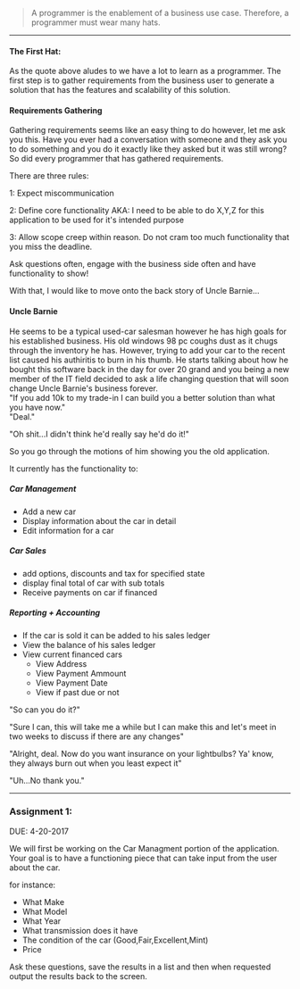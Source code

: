 > A programmer is the enablement of a business use case.  Therefore, a programmer must wear many hats.

---

#### The First Hat:

As the quote above aludes to we have a lot to learn as a programmer.  The first step is to gather requirements from the business user to generate a solution that has the features and scalability of this solution.

#### Requirements Gathering
  Gathering requirements seems like an easy thing to do however, let me ask you this.  Have you ever had a conversation with someone and they ask you to do something and you do it exactly like they asked but it was still wrong? So did every programmer that has gathered requirements.  
  
  There are three rules:
  
  1: Expect miscommunication
  
  2: Define core functionality AKA: I need to be able to do X,Y,Z for this application to be used for it's intended purpose
  
  3: Allow scope creep within reason.  Do not cram too much functionality that you miss the deadline.
  
  
  Ask questions often, engage with the business side often and have functionality to show!
  
With that, I would like to move onto the back story of Uncle Barnie...

#### Uncle Barnie
He seems to be a typical used-car salesman however he has high goals for his established business.  His old windows 98 pc coughs dust as it chugs through the inventory he has.  However, trying to add your car to the recent list caused his authiritis to burn in his thumb.  He starts talking about how he bought this software back in the day for over 20 grand and you being a new member of the IT field decided to ask a life changing question that will soon change Uncle Barnie's business forever.  
"If you add 10k to my trade-in I can build you a better solution than what you have now."  
"Deal." 

"Oh shit...I didn't think he'd really say he'd do it!"

So you go through the motions of him showing you the old application. 

It currently has the functionality to:
##### Car Management
- Add a new car
- Display information about the car in detail
- Edit information for a car
##### Car Sales
- add options, discounts and tax for specified state
- display final total of car with sub totals
- Receive payments on car if financed

##### Reporting + Accounting
- If the car is sold it can be added to his sales ledger
- View the balance of his sales ledger
- View current financed cars
  - View Address
  - View Payment Ammount
  - View Payment Date
  - View if past due or not
  
 "So can you do it?"
 
 "Sure I can, this will take me a while but I can make this and let's meet in two weeks to discuss if there are any changes"
 
 "Alright, deal.  Now do you want insurance on your lightbulbs?  Ya' know, they always burn out when you least expect it"
 
 "Uh...No thank you."
 
 ---
 ### Assignment 1:
 
 DUE: 4-20-2017
 
 We will first be working on the Car Managment portion of the application.  Your goal is to have a functioning piece that can take input from the user about the car.
 
 for instance:
  - What Make
  - What Model
  - What Year
  - What transmission does it have
  - The condition of the car (Good,Fair,Excellent,Mint)
  - Price

Ask these questions, save the results in a list and then when requested output the results back to the screen.


 
